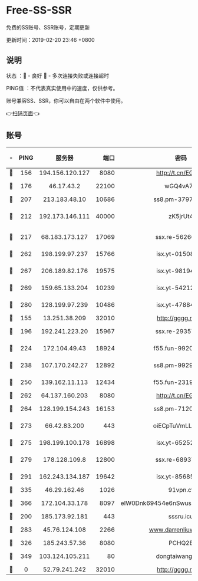 # Free-SS-SSR

免费的SS账号、SSR账号，定期更新

更新时间：2019-02-20 23:46 +0800

## 说明

状态     ：🙂 - 良好 🙁 - 多次连接失败或连接超时

PING值   ：不代表真实使用中的速度，仅供参考。

账号兼容SS、SSR，你可以自由在两个软件中使用。

👉[扫码页面](https://liesauer.github.io/free-ss-ssr.github.io/)👈

## 账号

|-|PING|服务器|端口|密码|加密方式|区域|
|:----:|:----:|:-----:|-----:|:----:|:----:|:----:|
|🙂|156|194.156.120.127|8080|http://t.cn/EGJIyrl|rc4-md5|RU|
|🙂|176|46.17.43.2|22100|wGQ4vA7D|aes-256-gcm|RU|
|🙂|207|213.183.48.10|10686|ss8.pm-37975412|rc4-md5|RU|
|🙂|212|192.173.146.111|40000|zK5jrUt4|chacha20-ietf-poly1305|US|
|🙂|217|68.183.173.127|17069|ssx.re-56266440|aes-256-cfb|US|
|🙂|262|198.199.97.237|15766|isx.yt-01508812|aes-256-cfb|US|
|🙂|267|206.189.82.176|19575|isx.yt-98194618|aes-256-cfb|SG|
|🙂|269|159.65.133.204|10239|isx.yt-54212354|aes-256-cfb|SG|
|🙂|280|128.199.97.239|10486|isx.yt-47884262|aes-256-cfb|SG|
|🙂|155|13.251.38.209|32010|http://gggg.rocks|chacha20|SG|
|🙂|196|192.241.223.20|15967|ssx.re-29357040|aes-256-cfb|US|
|🙂|224|172.104.49.43|18924|f55.fun-99200457|aes-256-cfb|SG|
|🙂|238|107.170.242.27|12892|ss8.pm-99298452|aes-256-cfb|US|
|🙂|250|139.162.11.113|12434|f55.fun-23190804|aes-256-cfb|SG|
|🙂|262|64.137.160.203|8080|http://t.cn/EGJIyrl|rc4-md5|CA|
|🙂|264|128.199.154.243|16153|ss8.pm-71203520|aes-256-cfb|SG|
|🙂|273|66.42.83.200|443|oiECpTuVmLLxk4Ts|aes-256-cfb|US|
|🙂|275|198.199.100.178|16898|isx.yt-65252361|aes-256-cfb|US|
|🙂|279|178.128.109.8|12800|ssx.re-68937951|aes-256-cfb|SG|
|🙂|291|162.243.134.187|19642|isx.yt-85685509|aes-256-cfb|US|
|🙂|335|46.29.162.46|1026|91vpn.cf|rc4-md5|RU|
|🙂|366|172.104.33.178|8097|eIW0Dnk69454e6nSwuspv9DmS201tQ0D|aes-256-cfb|SG|
|🙁|200|185.173.92.181|443|sssru.icu|rc4-md5|RU|
|🙁|283|45.76.124.108|2266|www.darrenliuwei.com|aes-256-cfb|AU|
|🙁|326|185.243.57.36|8080|PCHQ2E|rc4-md5|US|
|🙁|349|103.124.105.211|80|dongtaiwang.com|aes-256-cfb|US|
|🙁|0|52.79.241.242|32010|http://gggg.rocks|chacha20|KR|
